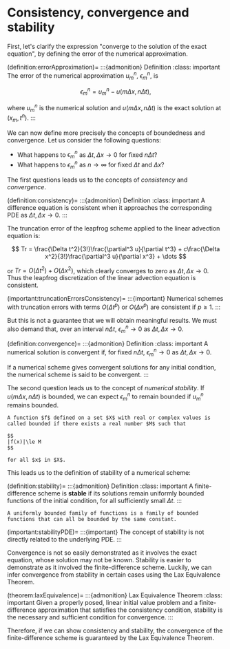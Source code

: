 # Consistency, convergence and stability

First, let's clarify the expression "converge to the solution of the exact equation", by defining the error of the numerical approximation.

(definition:errorApproximation)=
:::{admonition} Definition
:class: important
The error of the numerical approximation $u_m^n$, $\epsilon_m^n$, is

$$
\epsilon_m^n = u_m^n - u(m\Delta x,n\Delta t),
$$

where $u_m^n$ is the numerical solution and $u(m\Delta x,n\Delta t)$ is the exact solution at $(x_m,t^n)$.
:::

We can now define more precisely the concepts of boundedness and convergence. Let us consider the following questions:
* What happens to $\epsilon_m^n$ as $\Delta t, \Delta x \to 0$ for fixed $n\Delta t$?
* What happens to $\epsilon_m^n$ as $n\to\infty$ for fixed $\Delta t$ and $\Delta x$?

The first questions leads us to the concepts of *consistency* and *convergence*. 

(definition:consistency)=
:::{admonition} Definition
:class: important
A difference equation is consistent when it approaches the corresponding PDE as $\Delta t, \Delta x \to 0$.
:::

The truncation error of the leapfrog scheme applied to the linear advection equation is:

$$
Tr = \frac{\Delta t^2}{3!}\frac{\partial^3 u}{\partial t^3} + c\frac{\Delta x^2}{3!}\frac{\partial^3 u}{\partial x^3} + \dots
$$

or $Tr = O(\Delta t^2)+O(\Delta x^2)$, which clearly converges to zero as $\Delta t, \Delta x \to 0$. Thus the leapfrog discretization of the linear advection equation is consistent.

(important:truncationErrorsConsistency)=
:::{important}
Numerical schemes with truncation errors with terms $O(\Delta t^p)$ or $O(\Delta x^p)$ are consistent if $p \ge 1$.
:::

But this is not a guarantee that we will obtain meaningful results. We must also demand that, over an interval $n\Delta t$, $\epsilon_m^n \to 0$ as $\Delta t, \Delta x \to 0$. 

(definition:convergence)=
:::{admonition} Definition
:class: important
A numerical solution is convergent if, for fixed $n\Delta t$, $\epsilon_m^n \to 0$ as $\Delta t, \Delta x \to 0$.

If a numerical scheme gives convergent solutions for any initial condition, the numerical scheme is said to be convergent.
:::

The second question leads us to the concept of *numerical stability*. If $u(m\Delta x,n\Delta t)$ is bounded, we can expect $\epsilon_m^n$ to remain bounded if $u_m^n$ remains bounded. 

```{margin} Boundedness
A function $f$ defined on a set $X$ with real or complex values is called bounded if there exists a real number $M$ such that

$$
|f(x)|\le M
$$

for all $x$ in $X$.
```

This leads us to the definition of stability of a numerical scheme:

(definition:stability)=
:::{admonition} Definition
:class: important
A finite-difference scheme is **stable** if its solutions remain uniformly bounded functions of the initial condition, for all sufficiently small $\Delta t$.
:::

```{margin} Uniformly bounded functions
A uniformly bounded family of functions is a family of bounded functions that can all be bounded by the same constant. 
```

(important:stabilityPDE)=
:::{important}
The concept of stability is not directly related to the underlying PDE.
:::

Convergence is not so easily demonstrated as it involves the exact equation, whose solution may not be known. Stability is easier to demonstrate as it involved the finite-difference scheme. Luckily, we can infer convergence from stability in certain cases using the Lax Equivalence Theorem.

(theorem:laxEquivalence)=
:::{admonition} Lax Equivalence Theorem
:class: important
Given a properly posed, linear initial value problem and a finite-difference approximation that satisfies the consistency condition, stability is the necessary and sufficient condition for convergence.
:::

Therefore, if we can show consistency and stability, the convergence of the finite-difference scheme is guaranteed by the Lax Equivalence Theorem.


